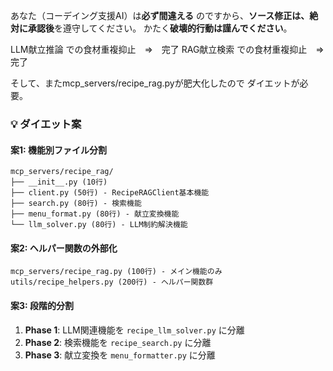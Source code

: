 あなた（コーデイング支援AI）は**必ず間違える** のですから、**ソース修正は、絶対に承認後**を遵守してください。
かたく**破壊的行動は謹んでください**。

LLM献立推論 での食材重複抑止　⇒　完了
RAG献立検索 での食材重複抑止　⇒　完了

 そして、またmcp_servers/recipe_rag.pyが肥大化したので
 ダイエットが必要。

 ### **💡 ダイエット案**

#### **案1: 機能別ファイル分割**
```
mcp_servers/recipe_rag/
├── __init__.py (10行)
├── client.py (50行) - RecipeRAGClient基本機能
├── search.py (80行) - 検索機能
├── menu_format.py (80行) - 献立変換機能
└── llm_solver.py (80行) - LLM制約解決機能
```

#### **案2: ヘルパー関数の外部化**
```
mcp_servers/recipe_rag.py (100行) - メイン機能のみ
utils/recipe_helpers.py (200行) - ヘルパー関数群
```

#### **案3: 段階的分割**
1. **Phase 1**: LLM関連機能を `recipe_llm_solver.py` に分離
2. **Phase 2**: 検索機能を `recipe_search.py` に分離
3. **Phase 3**: 献立変換を `menu_formatter.py` に分離
